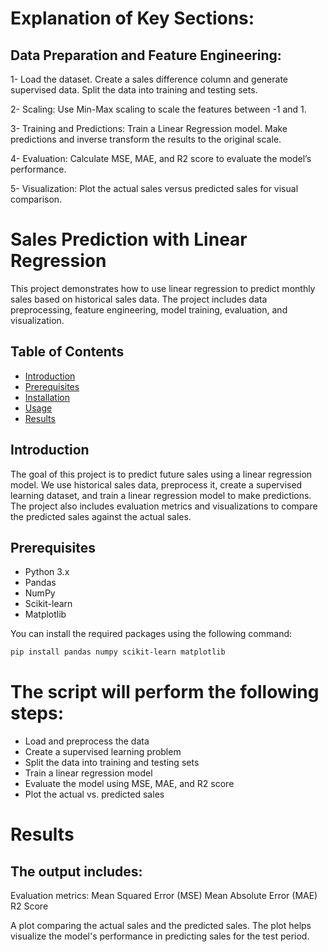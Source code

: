 # Explanation of Key Sections:
## Data Preparation and Feature Engineering:

1- Load the dataset.
Create a sales difference column and generate supervised data.
Split the data into training and testing sets.

2- Scaling:
Use Min-Max scaling to scale the features between -1 and 1.

3- Training and Predictions:
Train a Linear Regression model.
Make predictions and inverse transform the results to the original scale.

4- Evaluation:
Calculate MSE, MAE, and R2 score to evaluate the model’s performance.

5- Visualization:
Plot the actual sales versus predicted sales for visual comparison.

# Sales Prediction with Linear Regression

This project demonstrates how to use linear regression to predict monthly sales based on historical sales data. The project includes data preprocessing, feature engineering, model training, evaluation, and visualization.

## Table of Contents

- [Introduction](#introduction)
- [Prerequisites](#prerequisites)
- [Installation](#installation)
- [Usage](#usage)
- [Results](#results)


## Introduction

The goal of this project is to predict future sales using a linear regression model. We use historical sales data, preprocess it, create a supervised learning dataset, and train a linear regression model to make predictions. The project also includes evaluation metrics and visualizations to compare the predicted sales against the actual sales.

## Prerequisites

- Python 3.x
- Pandas
- NumPy
- Scikit-learn
- Matplotlib

You can install the required packages using the following command:

```bash
pip install pandas numpy scikit-learn matplotlib
```

# The script will perform the following steps:

* Load and preprocess the data
* Create a supervised learning problem
* Split the data into training and testing sets
* Train a linear regression model
* Evaluate the model using MSE, MAE, and R2 score
* Plot the actual vs. predicted sales

# Results
## The output includes:
Evaluation metrics:
Mean Squared Error (MSE)
Mean Absolute Error (MAE)
R2 Score

A plot comparing the actual sales and the predicted sales.
The plot helps visualize the model's performance in predicting sales for the test period.

